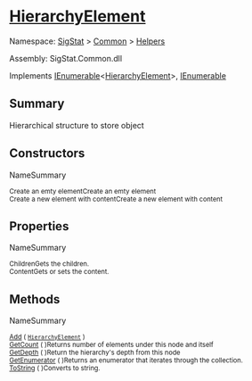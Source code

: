# [HierarchyElement](./HierarchyElement.md)

Namespace: [SigStat]() > [Common](./../README.md) > [Helpers](./README.md)

Assembly: SigStat.Common.dll

Implements [IEnumerable](https://docs.microsoft.com/en-us/dotnet/api/System.Collections.Generic.IEnumerable-1)\<[HierarchyElement](./HierarchyElement.md)>, [IEnumerable](https://docs.microsoft.com/en-us/dotnet/api/System.Collections.IEnumerable)

## Summary
Hierarchical structure to store object

## Constructors

NameSummary

<sub>Create an emty element</sub><sub>Create an emty element</sub><br>
<sub>Create a new element with content</sub><sub>Create a new element with content</sub><br>


## Properties

NameSummary

<sub>Children</sub><sub>Gets the children.</sub><br>
<sub>Content</sub><sub>Gets or sets the content.</sub><br>


## Methods

NameSummary

<sub>[Add](./Methods/HierarchyElement-100664010.md) ( [`HierarchyElement`](./HierarchyElement.md) )</sub><sub></sub><br>
<sub>[GetCount](./Methods/HierarchyElement-100664012.md) (  )</sub><sub>Returns number of elements under this node and itself</sub><br>
<sub>[GetDepth](./Methods/HierarchyElement-100664011.md) (  )</sub><sub>Return the hierarchy's depth from this node</sub><br>
<sub>[GetEnumerator](./Methods/HierarchyElement-100664014.md) (  )</sub><sub>Returns an enumerator that iterates through the collection.</sub><br>
<sub>[ToString](./Methods/HierarchyElement-100664013.md) (  )</sub><sub>Converts to string.</sub><br>


